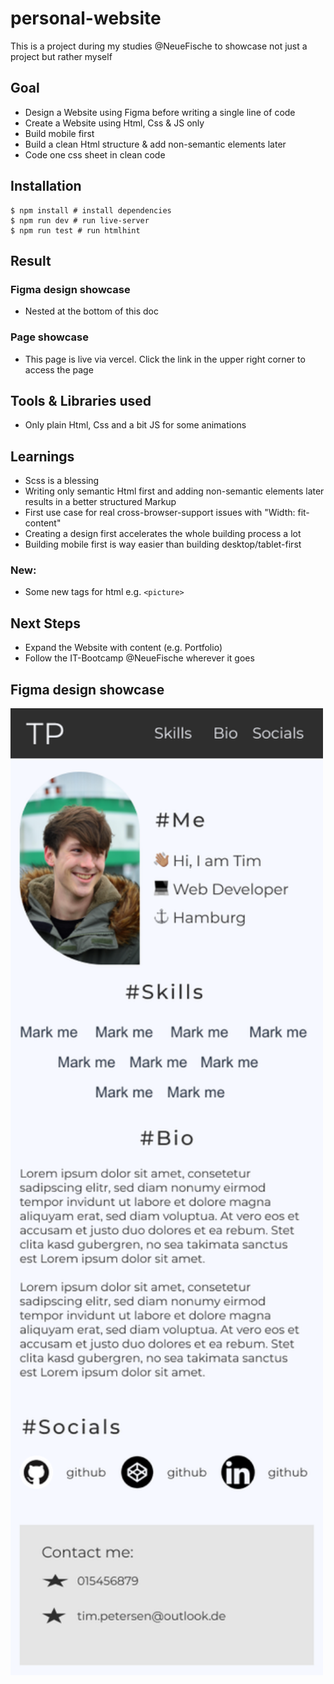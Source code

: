 # personal-website

This is a project during my studies @NeueFische to showcase not just a project but rather myself

## Goal

- Design a Website using Figma before writing a single line of code
- Create a Website using Html, Css & JS only
- Build mobile first
- Build a clean Html structure & add non-semantic elements later
- Code one css sheet in clean code

## Installation

```shell
$ npm install # install dependencies
$ npm run dev # run live-server
$ npm run test # run htmlhint

```

## Result

### Figma design showcase

- Nested at the bottom of this doc

### Page showcase

- This page is live via vercel. Click the link in the upper right corner to access the page

## Tools & Libraries used

- Only plain Html, Css and a bit JS for some animations

## Learnings

- Scss is a blessing
- Writing only semantic Html first and adding non-semantic elements later results in a better structured Markup
- First use case for real cross-browser-support issues with "Width: fit-content"
- Creating a design first accelerates the whole building process a lot
- Building mobile first is way easier than building desktop/tablet-first

### New:

- Some new tags for html e.g. `<picture>`

## Next Steps

- Expand the Website with content (e.g. Portfolio)
- Follow the IT-Bootcamp @NeueFische wherever it goes

## Figma design showcase

<img src="./assets/showcase/design-showcase.png" width="500" />
